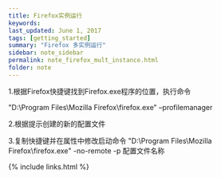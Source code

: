 ```yaml
---
title: Firefox实例运行 
keywords: 
last_updated: June 1, 2017
tags: [getting_started]
summary: "Firefox 多实例运行"
sidebar: note_sidebar
permalink: note_firefox_mult_instance.html
folder: note 
---
```


1.根据Firefox快捷键找到Firefox.exe程序的位置，执行命令

"D:\Program Files\Mozilla Firefox\firefox.exe" –profilemanager

2.根据提示创建的新的配置文件

3.复制快捷键并在属性中修改启动命令
"D:\Program Files\Mozilla Firefox\firefox.exe" -no-remote -p  配置文件名称

{% include links.html %}
